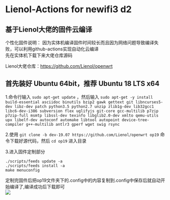 # Lienol-Actions for newifi3 d2
基于Lienol大佬的固件云编译
----------
个性化固件说明：
因为实体机编译固件时间较长而且因为网络问题导致编译失败，可以利用github-actions实现自动化云编译  
先在实体机下载下来大佬仓库源码

Lienol大佬仓库：https://github.com/Lienol/openwrt  

首先装好 Ubuntu 64bit，推荐 Ubuntu 18 LTS x64
----------
1.命令行输入 `sudo apt-get update` ，然后输入 `sudo apt-get -y install build-essential asciidoc binutils bzip2 gawk gettext git libncurses5-dev libz-dev patch python3.5 python2.7 unzip zlib1g-dev lib32gcc1 libc6-dev-i386 subversion flex uglifyjs git-core gcc-multilib p7zip p7zip-full msmtp libssl-dev texinfo libglib2.0-dev xmlto qemu-utils upx libelf-dev autoconf automake libtool autopoint device-tree-compiler g++-multilib antlr3 gperf wget swig rsync`

2.使用 `git clone -b dev-19.07 https://github.com/Lienol/openwrt op19` 命令下载好源代码，然后 `cd op19` 进入目录

3.进入固件定制部分

    ./scripts/feeds update -a
    ./scripts/feeds install -a
    make menuconfig


定制完固件后把op19文件夹下的.config中的内容复制到.config中保存后就自动开始编译了,编译成功后下载即可  
![](http://bkt.zblogs.top/img/20200801104043.png)
